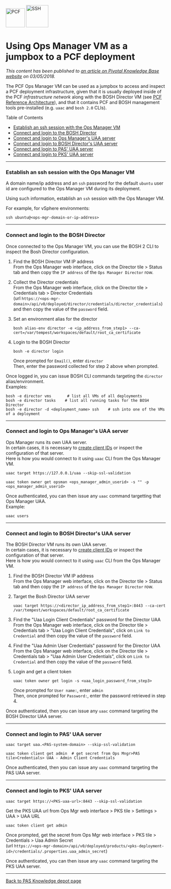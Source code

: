 <img src="https://docs.pivotal.io/images/cloud_rings.png" alt="PCF" height="60"/>&nbsp;<img src="http://icons.iconarchive.com/icons/artua/mac/256/Terminal-icon.png" alt="SSH " height="70"/>

# Using Ops Manager VM as a jumpbox to a PCF deployment

*This content has been published to [an article on Pivotal Knowledge Base website](https://discuss.pivotal.io/hc/en-us/articles/360001451554) on 03/05/2018.*

The PCF Ops Manager VM can be used as a jumpbox to access and inspect a PCF deployment infrastructure, given that it is usually deployed inside of the PCF *infrastructure network*  along with the BOSH Director VM (see [PCF Reference Architecture](https://docs.pivotal.io/pivotalcf/refarch/index.html)), and that it contains PCF and BOSH management tools pre-installed (e.g. `uaac` and `bosh 2.0` CLIs).

Table of Contents
- [Establish an ssh session with the Ops Manager VM](#establish-an-ssh-session-with-the-ops-manager-vm)
- [Connect and login to the BOSH Director](#connect-and-login-to-the-bosh-director)
- [Connect and login to Ops Manager's UAA server](#connect-and-login-to-ops-managers-uaa-server)
- [Connect and login to BOSH Director's UAA server](#connect-and-login-to-bosh-directors-uaa-server)
- [Connect and login to PAS' UAA server](#connect-and-login-to-pas-uaa-server)
- [Connect and login to PKS' UAA server](#connect-and-login-to-pks-uaa-server)

---
### Establish an ssh session with the Ops Manager VM

A domain name/ip address and an `ssh` password for the default `ubuntu` user id are configured to the Ops Manager VM during its deployment.

Using such information, establish an `ssh` session with the Ops Manager VM.

For example, for vSphere environments:  

`ssh ubuntu@<ops-mgr-domain-or-ip-address>`  


---
### Connect and login to the BOSH Director

Once connected to the Ops Manager VM, you can use the BOSH 2 CLI to inspect the Bosh Director configuration.

1) Find the BOSH Director VM IP address  
   From the Ops Manager web interface, click on the Director tile > Status tab  and then copy the `IP address` of the `Ops Manager Director` row.  

2) Collect the Director credentials  
   From the Ops Manager web interface, click on the Director tile > Credentials tab > Director Credentials  
   (url `https://<ops-mgr-domain>/api/v0/deployed/director/credentials/director_credentials`)  
   and then copy the value of the `password` field.  

3) Set an environment alias for the director  

   `bosh alias-env director -e <ip_address_from_step1> --ca-cert=/var/tempest/workspaces/default/root_ca_certificate`  

4) Login to the BOSH Director  

   `bosh -e director login`  

   Once prompted for `Email()`, enter `director`  
   Then, enter the password collected for step 2 above when prompted.  

Once logged in, you can issue BOSH CLI commands targeting the `director` alias/environment.  
Examples:  

`bosh -e director vms       # list all VMs of all deployments`  
`bosh -e director tasks    # list all running tasks for the BOSH Director`  
`bosh -e director -d <deployment_name> ssh    # ssh into one of the VMs of a deployment`  


---
### Connect and login to Ops Manager's UAA server

Ops Manager runs its own UAA server.  
In certain cases, it is necessary to [create client IDs](https://docs.pivotal.io/pivotalcf/2-0/customizing/opsman-users.html) or inspect the configuration of that server.  
Here is how you would connect to it using `uaac` CLI from the Ops Manager VM.

`uaac target https://127.0.0.1/uaa --skip-ssl-validation`

`uaac token owner get opsman <ops_manager_admin_userid> -s "" -p <ops_manager_admin_userid>`

Once authenticated, you can then issue any `uaac` command targetting that Ops Manager UAA.  
Example:  

`uaac users`


---
### Connect and login to BOSH Director's UAA server

The BOSH Director VM runs its own UAA server.  
In certain cases, it is necessary to [create client IDs](https://docs.pivotal.io/pivotalcf/customizing/opsmanager-create-bosh-client.html) or inspect the configuration of that server.  
Here is how you would connect to it using `uaac` CLI from the Ops Manager VM.  

1) Find the BOSH Director VM IP address  
   From the Ops Manager web interface, click on the Director tile > Status tab  and then copy the `IP address` of the `Ops Manager Director` row.  

2) Target the Bosh Director UAA server  

   `uaac target https://<director_ip_address_from_step1>:8443 --ca-cert /var/tempest/workspaces/default/root_ca_certificate`  

3) Find the "Uaa Login Client Credentials" password for the Director UAA  
   From the Ops Manager web interface, click on the Director tile > Credentials tab > "Uaa Login Client Credentials", click on `Link to Credential` and then copy the value of the `password` field.  

4) Find the "Uaa Admin User Credentials" password for the Director UAA   
   From the Ops Manager web interface, click on the Director tile > Credentials tab > "Uaa Admin User Credentials", click on `Link to Credential` and then copy the value of the `password` field.  

5) Login and get a client token  

   `uaac token owner get login -s <uaa_login_password_from_step3>`  

   Once prompted for `User name:`, enter `admin`  
   Then, once prompted for `Password:`, enter the password retrieved in step 4.  

Once authenticated, then you can issue any `uaac` command targeting the BOSH Director UAA server.  


---
### Connect and login to PAS' UAA server

`uaac target uaa.<PAS-system-domain> --skip-ssl-validation`

`uaac token client get admin  # get secret from Ops Mngr>PAS tile>Credentials> UAA - Admin Client Credentials`

Once authenticated, then you can issue any `uaac` command targeting the PAS UAA server.


---
### Connect and login to PKS' UAA server

`uaac target https://<PKS-uaa-url>:8443 --skip-ssl-validation`  

Get the PKS UAA url from Ops Mgr web interface > PKS tile > Settings > UAA > UAA URL  

`uaac token client get admin`  

Once prompted, get the secret from Ops Mgr web interface > PKS tile > Credentials > Uaa Admin Secret  
(url `https://<ops-mgr-domain>/api/v0/deployed/products/<pks-deployment-id>/credentials/.properties.uaa_admin_secret`)  

Once authenticated, you can then issue any `uaac` command targeting the PKS UAA server.  

---

[Back to PAS Knowledge depot page](.)
